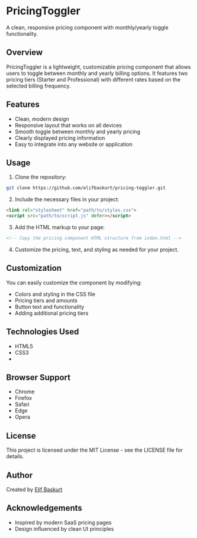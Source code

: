 # PricingToggler

A clean, responsive pricing component with monthly/yearly toggle functionality.

## Overview

PricingToggler is a lightweight, customizable pricing component that allows users to toggle between monthly and yearly billing options. It features two pricing tiers (Starter and Professional) with different rates based on the selected billing frequency.

## Features

- Clean, modern design
- Responsive layout that works on all devices
- Smooth toggle between monthly and yearly pricing
- Clearly displayed pricing information
- Easy to integrate into any website or application

## Usage

1. Clone the repository:
```bash
git clone https://github.com/elifbaskurt/pricing-toggler.git
```

2. Include the necessary files in your project:
```html
<link rel="stylesheet" href="path/to/styles.css">
<script src="path/to/script.js" defer></script>
```

3. Add the HTML markup to your page:
```html
<!-- Copy the pricing component HTML structure from index.html -->
```

4. Customize the pricing, text, and styling as needed for your project.

## Customization

You can easily customize the component by modifying:
- Colors and styling in the CSS file
- Pricing tiers and amounts
- Button text and functionality
- Adding additional pricing tiers

## Technologies Used

- HTML5
- CSS3
- 
## Browser Support

- Chrome
- Firefox
- Safari
- Edge
- Opera

## License

This project is licensed under the MIT License - see the LICENSE file for details.

## Author

Created by [Elif Baskurt](https://github.com/elifbaskurt)

## Acknowledgements

- Inspired by modern SaaS pricing pages
- Design influenced by clean UI principles
